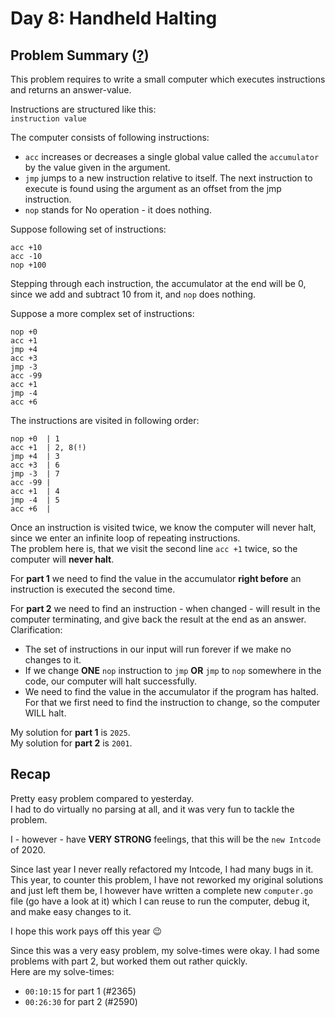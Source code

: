 # Day 8: Handheld Halting
## Problem Summary ([?](https://adventofcode.com/2020/day/8))

This problem requires to write a small computer which executes instructions and returns an answer-value.

Instructions are structured like this:  
`instruction value`

The computer consists of following instructions:
- `acc` increases or decreases a single global value called the `accumulator` by the value given in the argument.
- `jmp` jumps to a new instruction relative to itself. The next instruction to execute is found using the argument as an offset from the jmp instruction.
- `nop` stands for No operation - it does nothing.

Suppose following set of instructions:
```
acc +10
acc -10
nop +100
```

Stepping through each instruction, the accumulator at the end will be 0, since we add and subtract 10 from it, and `nop` does nothing.

Suppose a more complex set of instructions:
```
nop +0
acc +1
jmp +4
acc +3
jmp -3
acc -99
acc +1
jmp -4
acc +6
```

The instructions are visited in following order:
```
nop +0  | 1
acc +1  | 2, 8(!)
jmp +4  | 3
acc +3  | 6
jmp -3  | 7
acc -99 |
acc +1  | 4
jmp -4  | 5
acc +6  |
```

Once an instruction is visited twice, we know the computer will never halt, since we enter an infinite loop of repeating instructions.  
The problem here is, that we visit the second line `acc +1` twice, so the computer will **never halt**.

For **part 1** we need to find the value in the accumulator **right before** an instruction is executed the second time.

For **part 2** we need to find an instruction - when changed - will result in the computer terminating, and give back the result at the end as an answer.  
Clarification:
- The set of instructions in our input will run forever if we make no changes to it.
- If we change **ONE** `nop` instruction to `jmp` **OR** `jmp` to `nop` somewhere in the code, our computer will halt successfully.
- We need to find the value in the accumulator if the program has halted. For that we first need to find the instruction to change, so the computer WILL halt.

My solution for **part 1** is `2025`.  
My solution for **part 2** is `2001`.

## Recap
Pretty easy problem compared to yesterday.  
I had to do virtually no parsing at all, and it was very fun to tackle the problem.  

I - however - have **VERY STRONG** feelings, that this will be the `new Intcode` of 2020.

Since last year I never really refactored my Intcode, I had many bugs in it.  
This year, to counter this problem, I have not reworked my original solutions and just left them be, I however have written a complete new `computer.go` file (go have a look at it) which I can reuse to run the computer, debug it, and make easy changes to it.

I hope this work pays off this year 😉

Since this was a very easy problem, my solve-times were okay. I had some problems with part 2, but worked them out rather quickly.  
Here are my solve-times:
- `00:10:15` for part 1 (#2365)
- `00:26:30` for part 2 (#2590)
